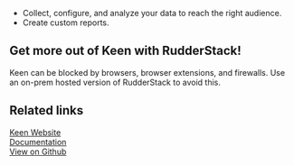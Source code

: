 - Collect, configure, and analyze your data to reach the right audience.
- Create custom reports.

## Get more out of Keen with RudderStack!

Keen can be blocked by browsers, browser extensions, and firewalls. Use an on-prem hosted version of RudderStack to avoid this.

## Related links

[Keen Website][]  
[Documentation][]  
[View on Github][]

[//]: # "These are reference links used in the body of this note and get stripped out when the markdown processor does its job. There is no need to format nicely because it shouldn't be seen. Thanks SO - http://stackoverflow.com/questions/4823468/store-comments-in-markdown-syntax"
[keen website]: https://keen.io/
[documentation]: https://docs.rudderstack.com/
[view on github]: https://github.com/rudderlabs/rudder-transformer/tree/master/v0/keen
